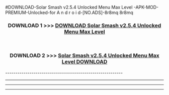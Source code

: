 #DOWNLOAD-Solar Smash v2.5.4 Unlocked Menu Max Level -APK-MOD-PREMIUM-Unlocked-for A n d r o i d-[NO.ADS]-8r8mq 8r8mq 



<div align="center">

<h3>DOWNLOAD 1 >>> <a href="https://t.co/FKmqrqFo6t??judul=Solar Smash v2.5.4 Unlocked Menu Max Level ">DOWNLOAD Solar Smash v2.5.4 Unlocked Menu Max Level </a></h3><br>

<h3>DOWNLOAD 2 >>> <a href="https://t.co/FKmqrqFo6t??judul=Solar Smash v2.5.4 Unlocked Menu Max Level ">Solar Smash v2.5.4 Unlocked Menu Max Level  DOWNLOAD </a></h3>

</div>
----------------------------------------------------------

----------------------------------------------------------

----------------------------------------------------------

----------------------------------------------------------



